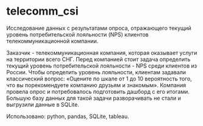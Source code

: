 # telecomm_csi
Исследование данных с результатами опроса, отражающего текущий уровень потребительской лояльности (NPS) клиентов телекоммуникационной компании.

Заказчик - телекоммуникационная компания, которая оказывает услуги на территории всего СНГ.
Перед компанией стоит задача определить текущий уровень потребительской лояльности - NPS среди клиентов из России.
Чтобы определить уровень лояльности, клиентам задавали классический вопрос: «Оцените по шкале от 1 до 10 вероятность того, что вы порекомендуете компанию друзьям и знакомым».
Компания провела опрос и потребовалось подготовить дашборд с его итогами.
Большую базу данных для такой задачи разворачивать не стали и выгрузили данные в SQLite.

Использовано: python, pandas, SQLite, tableau.
